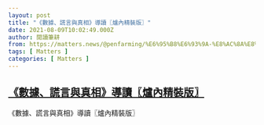 ```yaml
---
layout: post
title: "《數據、謊言與真相》導讀〖爐內精裝版〗"
date: 2021-08-09T10:02:49.000Z
author: 閱讀筆耕
from: https://matters.news/@penfarming/%E6%95%B8%E6%93%9A-%E8%AC%8A%E8%A8%80%E8%88%87%E7%9C%9F%E7%9B%B8-%E5%B0%8E%E8%AE%80-%E7%88%90%E5%85%A7%E7%B2%BE%E8%A3%9D%E7%89%88-bafyreia3eyiwx2c3pjiawlhlr7csqvmqfef5fzafyhrvg5xuhb6tubh7xe
tags: [ Matters ]
categories: [ Matters ]
---
```

<!--1628503369000-->
[《數據、謊言與真相》導讀〖爐內精裝版〗](https://matters.news/@penfarming/%E6%95%B8%E6%93%9A-%E8%AC%8A%E8%A8%80%E8%88%87%E7%9C%9F%E7%9B%B8-%E5%B0%8E%E8%AE%80-%E7%88%90%E5%85%A7%E7%B2%BE%E8%A3%9D%E7%89%88-bafyreia3eyiwx2c3pjiawlhlr7csqvmqfef5fzafyhrvg5xuhb6tubh7xe)
------

<div>
《數據、謊言與真相》導讀〖爐內精裝版〗
</div>
